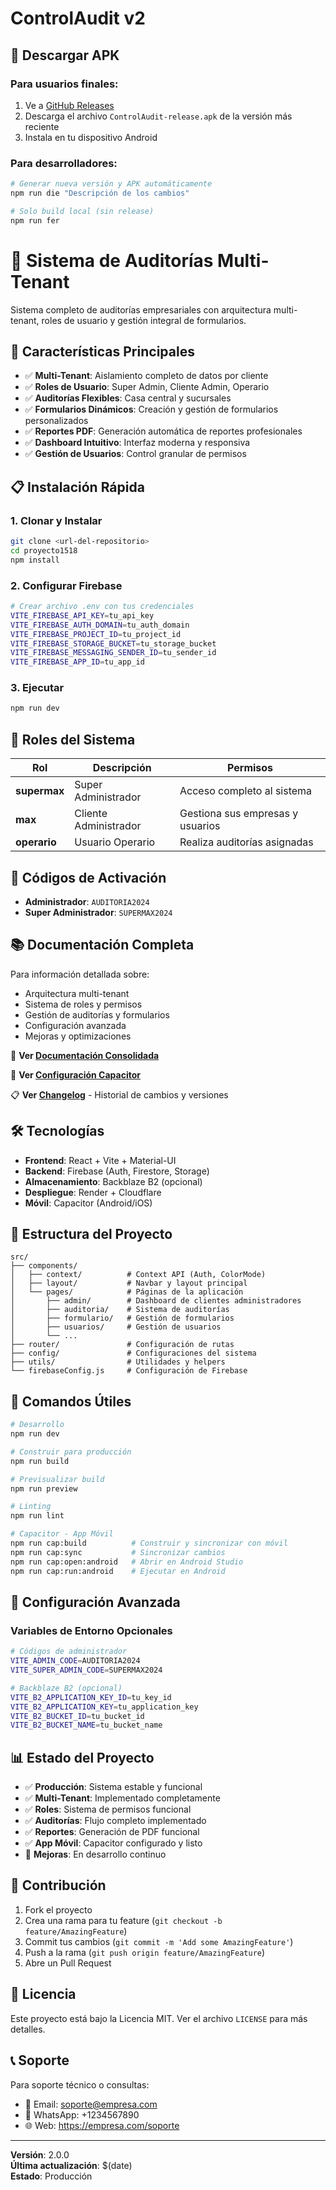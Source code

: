 # ControlAudit v2

## 📱 Descargar APK

### Para usuarios finales:
1. Ve a [GitHub Releases](https://github.com/loctime/controlauditv2/releases)
2. Descarga el archivo `ControlAudit-release.apk` de la versión más reciente
3. Instala en tu dispositivo Android

### Para desarrolladores:
```bash
# Generar nueva versión y APK automáticamente
npm run die "Descripción de los cambios"

# Solo build local (sin release)
npm run fer
```

# 🏢 Sistema de Auditorías Multi-Tenant

Sistema completo de auditorías empresariales con arquitectura multi-tenant, roles de usuario y gestión integral de formularios.

## 🚀 **Características Principales**

- ✅ **Multi-Tenant**: Aislamiento completo de datos por cliente
- ✅ **Roles de Usuario**: Super Admin, Cliente Admin, Operario
- ✅ **Auditorías Flexibles**: Casa central y sucursales
- ✅ **Formularios Dinámicos**: Creación y gestión de formularios personalizados
- ✅ **Reportes PDF**: Generación automática de reportes profesionales
- ✅ **Dashboard Intuitivo**: Interfaz moderna y responsiva
- ✅ **Gestión de Usuarios**: Control granular de permisos

## 📋 **Instalación Rápida**

### **1. Clonar y Instalar**
```bash
git clone <url-del-repositorio>
cd proyecto1518
npm install
```

### **2. Configurar Firebase**
```bash
# Crear archivo .env con tus credenciales
VITE_FIREBASE_API_KEY=tu_api_key
VITE_FIREBASE_AUTH_DOMAIN=tu_auth_domain
VITE_FIREBASE_PROJECT_ID=tu_project_id
VITE_FIREBASE_STORAGE_BUCKET=tu_storage_bucket
VITE_FIREBASE_MESSAGING_SENDER_ID=tu_sender_id
VITE_FIREBASE_APP_ID=tu_app_id
```

### **3. Ejecutar**
```bash
npm run dev
```

## 🎯 **Roles del Sistema**

| Rol | Descripción | Permisos |
|-----|-------------|----------|
| **supermax** | Super Administrador | Acceso completo al sistema |
| **max** | Cliente Administrador | Gestiona sus empresas y usuarios |
| **operario** | Usuario Operario | Realiza auditorías asignadas |

## 🔐 **Códigos de Activación**

- **Administrador**: `AUDITORIA2024`
- **Super Administrador**: `SUPERMAX2024`

## 📚 **Documentación Completa**

Para información detallada sobre:
- Arquitectura multi-tenant
- Sistema de roles y permisos
- Gestión de auditorías y formularios
- Configuración avanzada
- Mejoras y optimizaciones

📖 **Ver [Documentación Consolidada](DOCUMENTACION_CONSOLIDADA.md)**

📱 **Ver [Configuración Capacitor](CAPACITOR_SETUP.md)**

📋 **Ver [Changelog](CHANGELOG.md)** - Historial de cambios y versiones

## 🛠️ **Tecnologías**

- **Frontend**: React + Vite + Material-UI
- **Backend**: Firebase (Auth, Firestore, Storage)
- **Almacenamiento**: Backblaze B2 (opcional)
- **Despliegue**: Render + Cloudflare
- **Móvil**: Capacitor (Android/iOS)

## 📁 **Estructura del Proyecto**

```
src/
├── components/
│   ├── context/          # Context API (Auth, ColorMode)
│   ├── layout/           # Navbar y layout principal
│   └── pages/            # Páginas de la aplicación
│       ├── admin/        # Dashboard de clientes administradores
│       ├── auditoria/    # Sistema de auditorías
│       ├── formulario/   # Gestión de formularios
│       ├── usuarios/     # Gestión de usuarios
│       └── ...
├── router/               # Configuración de rutas
├── config/               # Configuraciones del sistema
├── utils/                # Utilidades y helpers
└── firebaseConfig.js     # Configuración de Firebase
```

## 🚀 **Comandos Útiles**

```bash
# Desarrollo
npm run dev

# Construir para producción
npm run build

# Previsualizar build
npm run preview

# Linting
npm run lint

# Capacitor - App Móvil
npm run cap:build          # Construir y sincronizar con móvil
npm run cap:sync           # Sincronizar cambios
npm run cap:open:android   # Abrir en Android Studio
npm run cap:run:android    # Ejecutar en Android
```

## 🔧 **Configuración Avanzada**

### **Variables de Entorno Opcionales**
```bash
# Códigos de administrador
VITE_ADMIN_CODE=AUDITORIA2024
VITE_SUPER_ADMIN_CODE=SUPERMAX2024

# Backblaze B2 (opcional)
VITE_B2_APPLICATION_KEY_ID=tu_key_id
VITE_B2_APPLICATION_KEY=tu_application_key
VITE_B2_BUCKET_ID=tu_bucket_id
VITE_B2_BUCKET_NAME=tu_bucket_name
```

## 📊 **Estado del Proyecto**

- ✅ **Producción**: Sistema estable y funcional
- ✅ **Multi-Tenant**: Implementado completamente
- ✅ **Roles**: Sistema de permisos funcional
- ✅ **Auditorías**: Flujo completo implementado
- ✅ **Reportes**: Generación de PDF funcional
- ✅ **App Móvil**: Capacitor configurado y listo
- 🔄 **Mejoras**: En desarrollo continuo

## 🤝 **Contribución**

1. Fork el proyecto
2. Crea una rama para tu feature (`git checkout -b feature/AmazingFeature`)
3. Commit tus cambios (`git commit -m 'Add some AmazingFeature'`)
4. Push a la rama (`git push origin feature/AmazingFeature`)
5. Abre un Pull Request

## 📄 **Licencia**

Este proyecto está bajo la Licencia MIT. Ver el archivo `LICENSE` para más detalles.

## 📞 **Soporte**

Para soporte técnico o consultas:
- 📧 Email: soporte@empresa.com
- 📱 WhatsApp: +1234567890
- 🌐 Web: https://empresa.com/soporte

---

**Versión**: 2.0.0  
**Última actualización**: $(date)  
**Estado**: Producción
